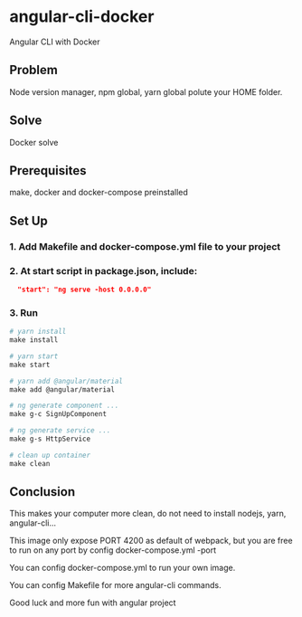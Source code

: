 # angular-cli-docker

Angular CLI with Docker

## Problem
Node version manager, npm global, yarn global polute your HOME folder.

## Solve
Docker solve

## Prerequisites
make, docker and docker-compose preinstalled

## Set Up

### 1. Add Makefile and docker-compose.yml file to your project

### 2. At start script in package.json, include:

``` package.json
  "start": "ng serve -host 0.0.0.0"
```

### 3. Run 
``` Makefile
# yarn install
make install

# yarn start
make start

# yarn add @angular/material
make add @angular/material

# ng generate component ...
make g-c SignUpComponent

# ng generate service ...
make g-s HttpService

# clean up container
make clean
```

## Conclusion
This makes your computer more clean, do not need to install nodejs, yarn, angular-cli...

This image only expose PORT 4200 as default of webpack, but you are free to run on any port by config docker-compose.yml -port

You can config docker-compose.yml to run your own image.

You can config Makefile for more angular-cli commands.

Good luck and more fun with angular project
